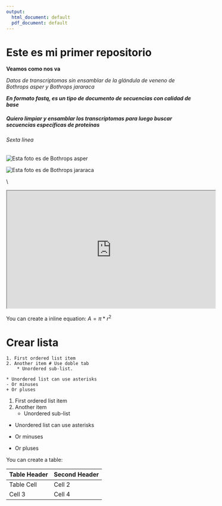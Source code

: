 ```yaml
---
output:
  html_document: default
  pdf_document: default
---
```


# Este es mi primer repositorio 

**Veamos como nos va**


*Datos de transcriptomas sin ensamblar de la glándula de veneno de Bothrops asper y Bothrops jararaca*

***En formato fastq, es un tipo de documento de secuencias con calidad de base***

##### Quiero limpiar y ensamblar los transcriptomas para luego buscar secuencias específicas de proteínas

###### Sexta linea

![Esta foto es de *Bothrops asper*](https://multimedia20stg.blob.core.windows.net/especiesreduced/img_1527.jpg) 

![Esta foto es de *Bothrops jararaca*](https://inaturalist-open-data.s3.amazonaws.com/photos/46618110/original.jpg) 

\   
<iframe src="https://www.youtube.com/embed/DAflT-GTMk4?si=0hDi9yTkFx-Pgq20&amp"data-external= "1" width="560" height="315"> </iframe> 


You can create a inline equation: $A = \pi*r^{2}$

# Crear lista 
```
1. First ordered list item
2. Another item # Use doble tab  
	* Unordered sub-list.
  
* Unordered list can use asterisks
- Or minuses
+ Or pluses
```
1. First ordered list item
2. Another item
    + Unordered sub-list

* Unordered list can use asterisks
- Or minuses
+ Or pluses


You can create a table:

Table Header  | Second Header
------------- | -------------
Table Cell    | Cell 2
Cell 3        | Cell 4


